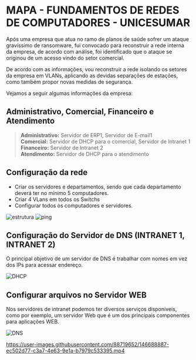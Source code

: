 # MAPA - FUNDAMENTOS DE REDES DE COMPUTADORES - UNICESUMAR

Após uma empresa que atua no ramo de planos de saúde sofrer um ataque gravíssimo de ransomware, fui convocado para reconstruir a rede interna da empresa, de acordo com análise, foi identificado que o ataque se originou de um acesso vindo do setor comercial.<br />

De acordo com as informações, vou reconstruir a rede isolando os setores da empresa em VLANs, aplicando as devidas separações de estações, como também propor novas medidas de segurança. <br />

Vejamos a seguir algumas informações da empresa:<br />

## Administrativo, Comercial,  Financeiro e Atendimento
> **Administrativo:** Servidor de ERP1, Servidor de E-mail1<br />
> **Comercial:** Servidor de DHCP para o comercial, Servidor de Intranet 1<br />
> **Financeiro:** Servidor de Intranet 2<br />
> **Atendimento:** Servidor de DHCP para o atendimento<br />


## Configuração da rede 
- Criar os servidores e departamentos, sendo que cada departamento deverá ter no mínimo 5 computadores.
- Criar 4 VLans em todos os Switchs
- Configurar todos os computadores e servidores.

![estrutura](https://user-images.githubusercontent.com/88719652/146685342-e6db8643-4a8f-45b4-802e-148df204a5bf.png)
![ping](https://user-images.githubusercontent.com/88719652/146618568-5b95d601-f4a0-4c1a-8867-e0e1e6483da6.png)

## Configuração do Servidor de DNS (INTRANET 1, INTRANET 2)
O principal objetivo de um servidor de DNS é trabalhar com nomes em vez dos IPs para acessar endereço.<br />

![DHCP](https://user-images.githubusercontent.com/88719652/146618579-5b4508ac-9da8-4fda-9241-d7e966ca6f3b.png)

## Configurar arquivos no Servidor WEB 
Nos servidores de intranet podemos ter diversos serviços disponíveis, como por exemplo, um servidor Web que é um dos principais componentes para aplicações WEB. <br />

![DNS](https://user-images.githubusercontent.com/88719652/146618583-8e2fbb3f-7762-49f4-99ea-9b57558377f5.png)


https://user-images.githubusercontent.com/88719652/146688887-ec502d77-c3a7-4e63-9e1a-b7979c533395.mp4






